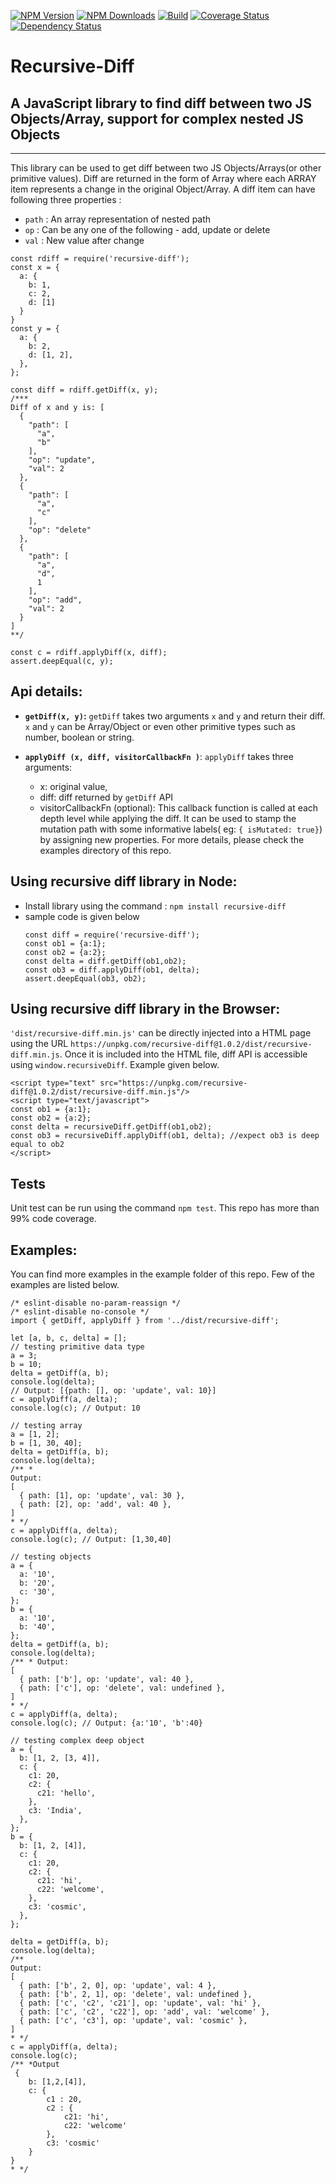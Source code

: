  [![NPM Version][npm-image]][npm-url]
  [![NPM Downloads][downloads-image]][downloads-url]
  [![Build][travis-image]][travis-url]
  [![Coverage Status][coveralls-image]][coveralls-url]
  [![Dependency Status](https://david-dm.org/cosmicanant/recursive-diff.svg)](https://david-dm.org/cosmicanant/recursive-diff)

# Recursive-Diff

## A JavaScript library to find diff between two JS Objects/Array, support for complex nested JS Objects
--------

This library can be used to get diff between two JS Objects/Arrays(or other primitive values). Diff are returned in the form of Array where each ARRAY item  represents a change in the original Object/Array. A diff item can have following three properties : 
- `path` : An array representation of nested path
- `op` : Can be any one of the following - add, update or delete
- `val` : New value after change

```
const rdiff = require('recursive-diff');
const x = { 
  a: { 
    b: 1,
    c: 2,
    d: [1] 
  } 
}
const y = {
  a: {
    b: 2,
    d: [1, 2],
  },
};

const diff = rdiff.getDiff(x, y);
/***
Diff of x and y is: [
  {
    "path": [
      "a",
      "b"
    ],
    "op": "update",
    "val": 2
  },
  {
    "path": [
      "a",
      "c"
    ],
    "op": "delete"
  },
  {
    "path": [
      "a",
      "d",
      1
    ],
    "op": "add",
    "val": 2
  }
]
**/

const c = rdiff.applyDiff(x, diff);
assert.deepEqual(c, y);

```

## Api details: 

- **`getDiff(x, y)`:** `getDiff` takes two arguments `x` and `y` and return their diff. `x` and `y` can be Array/Object or even other primitive types such as number, boolean or string.

- **`applyDiff (x, diff, visitorCallbackFn )`**: `applyDiff` takes three arguments:
  - x: original value,
  - diff: diff returned by `getDiff` API
  - visitorCallbackFn (optional): This callback function is called at each depth level while applying the diff. It can be used to stamp the mutation path with some informative labels( eg: `{ isMutated: true}`) by assigning new properties. For more details, please check the examples directory of this repo.


## Using recursive diff library in Node:
- Install library using the command : `npm install recursive-diff`
- sample code is given below
    ```
    const diff = require('recursive-diff');
    const ob1 = {a:1};
    const ob2 = {a:2};
    const delta = diff.getDiff(ob1,ob2);
    const ob3 = diff.applyDiff(ob1, delta);
    assert.deepEqual(ob3, ob2);

    ```

## Using recursive diff library in the Browser: 

`'dist/recursive-diff.min.js'` can be directly injected into a HTML page using the URL `https://unpkg.com/recursive-diff@1.0.2/dist/recursive-diff.min.js`. Once it is included into the HTML file, diff API is accessible using  `window.recursiveDiff`. Example given below.

```
<script type="text" src="https://unpkg.com/recursive-diff@1.0.2/dist/recursive-diff.min.js"/>
<script type="text/javascript">
const ob1 = {a:1};
const ob2 = {a:2};
const delta = recursiveDiff.getDiff(ob1,ob2);
const ob3 = recursiveDiff.applyDiff(ob1, delta); //expect ob3 is deep equal to ob2
</script>
```

## Tests
Unit test can be run using the command `npm test`. This repo has more than 99% code coverage.

## Examples:
You can find more examples in the example folder of this repo. Few of the examples are listed below.

```
/* eslint-disable no-param-reassign */
/* eslint-disable no-console */
import { getDiff, applyDiff } from '../dist/recursive-diff';

let [a, b, c, delta] = [];
// testing primitive data type
a = 3;
b = 10;
delta = getDiff(a, b);
console.log(delta);
// Output: [{path: [], op: 'update', val: 10}]
c = applyDiff(a, delta);
console.log(c); // Output: 10

// testing array
a = [1, 2];
b = [1, 30, 40];
delta = getDiff(a, b);
console.log(delta);
/** *
Output:
[
  { path: [1], op: 'update', val: 30 },
  { path: [2], op: 'add', val: 40 },
]
* */
c = applyDiff(a, delta);
console.log(c); // Output: [1,30,40]

// testing objects
a = {
  a: '10',
  b: '20',
  c: '30',
};
b = {
  a: '10',
  b: '40',
};
delta = getDiff(a, b);
console.log(delta);
/** * Output:
[
  { path: ['b'], op: 'update', val: 40 },
  { path: ['c'], op: 'delete', val: undefined },
]
* */
c = applyDiff(a, delta);
console.log(c); // Output: {a:'10', 'b':40}

// testing complex deep object
a = {
  b: [1, 2, [3, 4]],
  c: {
    c1: 20,
    c2: {
      c21: 'hello',
    },
    c3: 'India',
  },
};
b = {
  b: [1, 2, [4]],
  c: {
    c1: 20,
    c2: {
      c21: 'hi',
      c22: 'welcome',
    },
    c3: 'cosmic',
  },
};

delta = getDiff(a, b);
console.log(delta);
/**
Output:
[
  { path: ['b', 2, 0], op: 'update', val: 4 },
  { path: ['b', 2, 1], op: 'delete', val: undefined },
  { path: ['c', 'c2', 'c21'], op: 'update', val: 'hi' },
  { path: ['c', 'c2', 'c22'], op: 'add', val: 'welcome' },
  { path: ['c', 'c3'], op: 'update', val: 'cosmic' },
]
* */
c = applyDiff(a, delta);
console.log(c);
/** *Output
 {
    b: [1,2,[4]],
    c: {
        c1 : 20,
        c2 : {
            c21: 'hi',
            c22: 'welcome'
        },
        c3: 'cosmic'
    }
}
* */

```

[npm-image]: https://img.shields.io/npm/v/recursive-diff.svg
[npm-url]: https://npmjs.org/package/recursive-diff
[downloads-image]: https://img.shields.io/npm/dm/recursive-diff.svg
[downloads-url]: https://npmjs.org/package/recursive-diff
[travis-image]: https://img.shields.io/travis/cosmicanant/recursive-diff/master.svg
[travis-url]: https://travis-ci.org/cosmicanant/recursive-diff
[coveralls-image]: https://coveralls.io/repos/github/cosmicanant/recursive-diff/badge.svg?branch=master
[coveralls-url]: https://coveralls.io/github/cosmicanant/recursive-diff?branch=master
